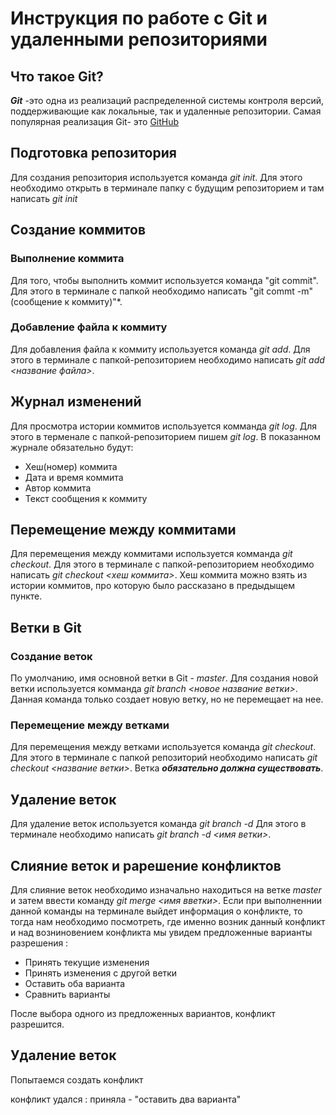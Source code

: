 # Инструкция по работе с Git и удаленными репозиториями

## Что такое Git?

***Git*** -это одна из реализаций распределенной системы контроля версий, поддерживающие как локальные, так и удаленные репозитории.
Самая популярная реализация Git- это [GitHub](htttps://github.com)

## Подготовка репозитория
Для создания репозитория используется команда *git init*. Для этого необходимо открыть в терминале папку с будущим репозиторием и там написать *git init*
 

## Создание коммитов

### Выполнение коммита
Для того, чтобы выполнить коммит используется  команда "git commit". Для этого в терминале с папкой необходимо написать "git commt -m"(сообщение к коммиту)"*. 

### Добавление файла к коммиту
Для добавления файла к коммиту используется команда *git add*. Для этого в терминале с папкой-репозиторием необходимо написать *git add <название файла>*.

## Журнал изменений
Для просмотра истории коммитов используется комманда *git log*. Для этого в терменале с папкой-репозиторием пишем  *git log*. В показанном журнале обязательно будут:
* Хеш(номер) коммита
* Дата и время коммита
* Автор коммита
* Текст сообщения к коммиту

## Перемещение между коммитами

Для перемещения между коммитами используется комманда *git checkout*. Для этого в терминале с папкой-репозиторием необходимо написать *git checkout <хеш коммита>*. Хеш коммита можно взять из истории коммитов, про которую было рассказано в предыдыщем пункте.
 

## Ветки в Git

### Создание веток 

По умолчанию, имя основной ветки в Git - *master*.
Для создания новой ветки используется комманда *git branch <новое название ветки>*. Данная команда только создает новую ветку, но не перемещает на нее.

### Перемещение между ветками
Для перемещения между ветками используется команда *git checkout*.
Для этого в терминале с папкой репозиторий необходимо написать *git checkout <название ветки>*. Ветка ***обязательно должна существовать***.

## Удаление веток

Для удаление веток используется команда *git branch -d*
Для этого в терминале необходимо написать *git branch -d <имя ветки>*.

## Слияние веток и рарешение конфликтов

Для слияние веток необходимо изначально находиться на ветке *master* и затем ввести команду *git merge <имя вветки>*. Если при выполненнии данной команды на терминале выйдет информация о конфликте, то тогда нам необходимо посмотреть, где именно возник данный конфликт и над возниновением конфликта мы увидем предложенные варианты разрешения :

* Принять текущие изменения
* Принять изменения с другой ветки
* Оставить оба варианта
* Сравнить варианты

После выбора одного из предложенных вариантов, конфликт разрешится.

## Удаление веток
Попытаемся создать конфликт

конфликт удался : приняла - "оставить два варианта"

